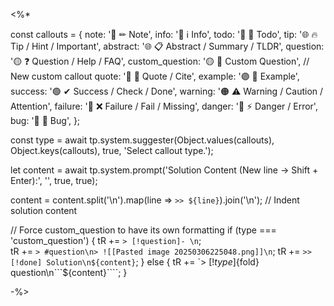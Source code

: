 <%*

const callouts = {
   note:     '🔵 ✏ Note',
   info:     '🔵 ℹ Info',
   todo:     '🔵 🔳 Todo',
   tip:      '🌐 🔥 Tip / Hint / Important',
   abstract: '🌐 📋 Abstract / Summary / TLDR',
   question: '🟡 ❓ Question / Help / FAQ',
   custom_question: '🟡 📝 Custom Question',  // New custom callout
   quote:    '🔘 💬 Quote / Cite',
   example:  '🟣 📑 Example',
   success:  '🟢 ✔ Success / Check / Done',
   warning:  '🟠 ⚠ Warning / Caution / Attention',
   failure:  '🔴 ❌ Failure / Fail / Missing',
   danger:   '🔴 ⚡ Danger / Error',
   bug:      '🔴 🐞 Bug',
};

const type = await tp.system.suggester(Object.values(callouts), Object.keys(callouts), true, 'Select callout type.');

let content = await tp.system.prompt('Solution Content (New line -> Shift + Enter):', '', true, true);

content = content.split('\n').map(line => `>> ${line}`).join('\n');  // Indent solution content

// Force custom_question to have its own formatting
if (type === 'custom_question') {
   tR += `> [!question]- \n`;  
   tR += `> #question\n> ![[Pasted image 20250306225048.png]]\n`;
   tR += `>> [!done] Solution\n${content}`;
} else {
   tR += `> [!${type}]${fold} question\n```${content}````;
}

-%>
